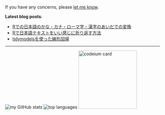 If you have any concerns, please <a class="text-light" href="https://twitter.com/messages/compose?recipient_id=3237384093">let me know</a>.

**Latest blog posts**:

<!-- BLOG-POST-LIST:START -->
- [Rでの日本語のかな・カナ・ローマ字・漢字のあいだでの変換](https://zenn.dev/paithiov909/articles/r-conv-japanese)
- [Rで日本語テキストをいい感じに折り返す方法](https://zenn.dev/paithiov909/articles/stringi-ja-u-lw-phrase)
- [tidymodelsを使った線形回帰](https://zenn.dev/paithiov909/articles/mariokart-linear-reg)
<!-- BLOG-POST-LIST:END -->

---

<p align="left">
  <img src="http://github-profile-summary-cards.vercel.app/api/cards/stats?username=paithiov909&theme=default" alt="my GitHub stats" />
  <img src="http://github-profile-summary-cards.vercel.app/api/cards/repos-per-language?username=paithiov909&theme=default" alt="top languages" />
  <a href="https://codeium.com/profile/paithiov909" target="_blank" rel="noreferrer"><img src="https://codeium.com/profile/paithiov909/card.png" height="190" alt="codeium card" /></a>
</p>
